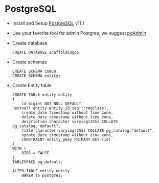 
# PostgreSQL

* Install and Setup [PostgreSQL](https://www.postgresql.org/) v11.1

* Use your favorite tool for admin Postgres, we suggest [pgAdmin](https://www.pgadmin.org/)

* Create database

    ```
    CREATE DATABASE scaffoldingdb;
    ```

* Create schemas

    ```
    CREATE SCHEMA comun;
    CREATE SCHEMA entity;
    ```
* Create Entity table

    ```
    CREATE TABLE entity.entity
	(
		id bigint NOT NULL DEFAULT nextval('entity.entity_id_seq'::regclass),
		create_date timestamp without time zone,
		delete_date timestamp without time zone,
		description character varying(255) COLLATE pg_catalog."default",
		title character varying(255) COLLATE pg_catalog."default",
		update_date timestamp without time zone,
		CONSTRAINT entity_pkey PRIMARY KEY (id)
	)
	WITH (
		OIDS = FALSE
	)
	TABLESPACE pg_default;

	ALTER TABLE entity.entity
		OWNER to postgres;
    ```

